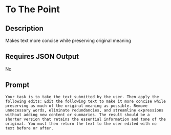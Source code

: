 # To The Point

## Description

Makes text more concise while preserving original meaning

## Requires JSON Output

No

## Prompt

```
Your task is to take the text submitted by the user. Then apply the following edits: Edit the following text to make it more concise while preserving as much of the original meaning as possible. Remove unnecessary words, eliminate redundancies, and streamline expressions without adding new content or summaries. The result should be a shorter version that retains the essential information and tone of the original. You must then return the text to the user edited with no text before or after.
```
